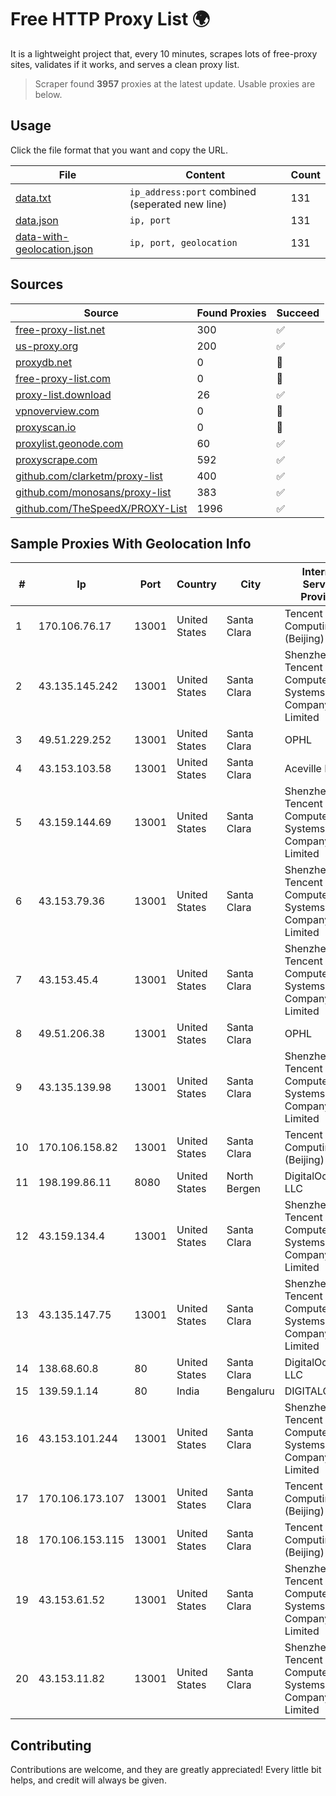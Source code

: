
# Free HTTP Proxy List 🌍

It is a lightweight project that, every 10 minutes, scrapes lots of free-proxy sites, validates if it works, and serves a clean proxy list.


> Scraper found **3957** proxies at the latest update. Usable proxies are below.

## Usage

Click the file format that you want and copy the URL.


|File|Content|Count|
|----|-------|-----|
|[data.txt](https://raw.githubusercontent.com/themiralay/Proxy-List-World/master/data.txt)|`ip_address:port` combined (seperated new line)|131|
|[data.json](https://raw.githubusercontent.com/themiralay/Proxy-List-World/master/data.json)|`ip, port`|131|
|[data-with-geolocation.json](https://raw.githubusercontent.com/themiralay/Proxy-List-World/master/data-with-geolocation.json)|`ip, port, geolocation`|131|

## Sources

|Source|Found Proxies|Succeed|
|------|-------------|-------|
|[free-proxy-list.net](https://free-proxy-list.net)|300|✅|
|[us-proxy.org](https://www.us-proxy.org)|200|✅|
|[proxydb.net](http://proxydb.net)|0|🚫|
|[free-proxy-list.com](https://free-proxy-list.com/?page=&port=&type%5B%5D=http&type%5B%5D=https&up_time=0&search=Search)|0|🚫|
|[proxy-list.download](https://www.proxy-list.download/HTTP)|26|✅|
|[vpnoverview.com](https://vpnoverview.com/privacy/anonymous-browsing/free-proxy-servers)|0|🚫|
|[proxyscan.io](https://www.proxyscan.io)|0|🚫|
|[proxylist.geonode.com](https://proxylist.geonode.com/api/proxy-list?limit=300&page=1&sort_by=lastChecked&sort_type=desc&protocols=http,https)|60|✅|
|[proxyscrape.com](https://api.proxyscrape.com/v2/?request=displayproxies&protocol=http&timeout=10000&country=all&ssl=all&anonymity=all)|592|✅|
|[github.com/clarketm/proxy-list](https://raw.githubusercontent.com/clarketm/proxy-list/master/proxy-list-raw.txt)|400|✅|
|[github.com/monosans/proxy-list](https://raw.githubusercontent.com/monosans/proxy-list/main/proxies/http.txt)|383|✅|
|[github.com/TheSpeedX/PROXY-List](https://raw.githubusercontent.com/TheSpeedX/PROXY-List/master/http.txt)|1996|✅|


## Sample Proxies With Geolocation Info

|#|Ip|Port|Country|City|Internet Service Provider|
|-|--|----|-------|----|-------------------------|
|1|170.106.76.17|13001|United States|Santa Clara|Tencent Cloud Computing (Beijing) Co|
|2|43.135.145.242|13001|United States|Santa Clara|Shenzhen Tencent Computer Systems Company Limited|
|3|49.51.229.252|13001|United States|Santa Clara|OPHL|
|4|43.153.103.58|13001|United States|Santa Clara|Aceville Pte.ltd|
|5|43.159.144.69|13001|United States|Santa Clara|Shenzhen Tencent Computer Systems Company Limited|
|6|43.153.79.36|13001|United States|Santa Clara|Shenzhen Tencent Computer Systems Company Limited|
|7|43.153.45.4|13001|United States|Santa Clara|Shenzhen Tencent Computer Systems Company Limited|
|8|49.51.206.38|13001|United States|Santa Clara|OPHL|
|9|43.135.139.98|13001|United States|Santa Clara|Shenzhen Tencent Computer Systems Company Limited|
|10|170.106.158.82|13001|United States|Santa Clara|Tencent Cloud Computing (Beijing) Co|
|11|198.199.86.11|8080|United States|North Bergen|DigitalOcean, LLC|
|12|43.159.134.4|13001|United States|Santa Clara|Shenzhen Tencent Computer Systems Company Limited|
|13|43.135.147.75|13001|United States|Santa Clara|Shenzhen Tencent Computer Systems Company Limited|
|14|138.68.60.8|80|United States|Santa Clara|DigitalOcean, LLC|
|15|139.59.1.14|80|India|Bengaluru|DIGITALOCEAN|
|16|43.153.101.244|13001|United States|Santa Clara|Shenzhen Tencent Computer Systems Company Limited|
|17|170.106.173.107|13001|United States|Santa Clara|Tencent Cloud Computing (Beijing) Co|
|18|170.106.153.115|13001|United States|Santa Clara|Tencent Cloud Computing (Beijing) Co|
|19|43.153.61.52|13001|United States|Santa Clara|Shenzhen Tencent Computer Systems Company Limited|
|20|43.153.11.82|13001|United States|Santa Clara|Shenzhen Tencent Computer Systems Company Limited|



## Contributing

Contributions are welcome, and they are greatly appreciated! Every
little bit helps, and credit will always be given.

